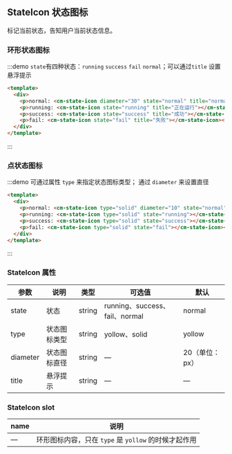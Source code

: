 <script>
import CmStateIcon from 'chaomeng-ui/CmStateIcon'
export default {
  name: 'StateIcon',
  components: {
    CmStateIcon
  }
}
</script>

## StateIcon 状态图标

标记当前状态，告知用户当前状态信息。

### 环形状态图标

:::demo `state`有四种状态：`running` `success` `fail` `normal`；可以通过`title` 设置悬浮提示
```html
<template>
  <div>
    <p>normal: <cm-state-icon diameter="30" state="normal" title="normal">2</cm-state-icon></p>
    <p>running: <cm-state-icon state="running" title="正在运行"></cm-state-icon></p>
    <p>success: <cm-state-icon state="success" title="成功"></cm-state-icon></p>
    <p>fail: <cm-state-icon state="fail" title="失败"></cm-state-icon></p>
  </div>
</template>

```
:::

### 点状态图标

:::demo 可通过属性 `type` 来指定状态图标类型； 通过 `diameter` 来设置直径
```html
<template>
  <div>
    <p>normal: <cm-state-icon type="solid" diameter="10" state="normal"></cm-state-icon></p>
    <p>running: <cm-state-icon type="solid" state="running"></cm-state-icon></p>
    <p>success: <cm-state-icon type="solid" state="success"></cm-state-icon></p>
    <p>fail: <cm-state-icon type="solid" state="fail"></cm-state-icon></p>
  </div>
</template>

```
:::

### StateIcon 属性


|参数|说明|类型|可选值|默认|
|----|----|---|---|---|
|state|状态|string|running、success、fail、normal|normal|
|type|状态图标类型|string|yollow、solid|yollow|
|diameter|状态图标直径|string|—|20（单位：px）|
|title|悬浮提示|string|—|—|

### StateIcon slot


|name|说明|
|----|----|
|—|环形图标内容，只在 `type` 是 `yollow` 的时候才起作用|
